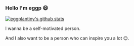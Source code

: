 ### Hello I'm eggp 😄

[![eggplantiny's github stats](https://github-readme-stats.vercel.app/api?username=eggplantiny&count_private=true&show_icons=true&theme=cobalt)](https://github.com/anuraghazra/github-readme-stats)

I wanna be a self-motivated person.

And I also want to be a person who can inspire you a lot 😉.
<!--
**eggplantiny/eggplantiny** is a ✨ _special_ ✨ repository because its `README.md` (this file) appears on your GitHub profile.

Here are some ideas to get you started:

- 🔭 I’m currently working on ...
- 🌱 I’m currently learning ...
- 👯 I’m looking to collaborate on ...
- 🤔 I’m looking for help with ...
- 💬 Ask me about ...
- 📫 How to reach me: ...
- 😄 Pronouns: ...
- ⚡ Fun fact: ...
-->


